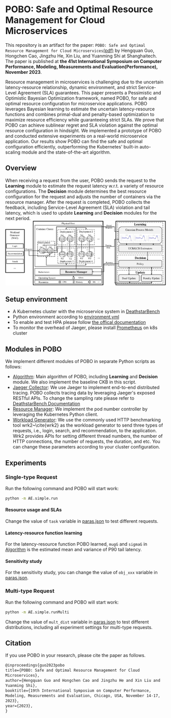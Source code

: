# POBO: Safe and Optimal Resource Management for Cloud Microservices
This repository is an artifact for the paper: `POBO: Safe and Optimal Resource Management for Cloud Microservices`[(pdf)](tbd) by Hengquan Guo, Hongchen Cao, Jingzhu He, Xin Liu, and Yuanming Shi at Shanghaitech. The paper is published at **the 41st International Symposium on Computer Performance, Modeling, Measurements and Evaluation(Performance), November 2023**.

Resource management in microservices is challenging due to the uncertain latency-resource relationship, dynamic environment, and strict Service-Level Agreement (SLA) guarantees. This paper presents a Pessimistic and Optimistic Bayesian Optimization framework, named POBO, for safe and optimal resource configuration for microservice applications. POBO leverages Bayesian learning to estimate the uncertain latency-resource functions and combines primal-dual and penalty-based optimization to maximize resource efficiency while guaranteeing strict SLAs. We prove that POBO can achieve sublinear regret and SLA violation against the optimal resource configuration in hindsight. We implemented a prototype of POBO and conducted extensive experiments on a real-world microservice application. Our results show POBO can find the safe and optimal configuration efficiently, outperforming the Kubernetes' built-in auto-scaling module and the state-of-the-art algorithm.

## Overview
When receiving a request from the user, POBO sends the request to the **Learning** module to estimate the request latency w.r.t. a variety of resource configurations. The **Decision** module  determines the best resource configuration for the request and adjusts the number of containers via the resource manager. After the request is completed, POBO collects the feedback, including Service-Level Agreement (SLA) violation and tail latency, which is used to update **Learning** and **Decision** modules for the next period.
![System arch. of POBO](./workflow-v4.png)

## Setup environment
- A Kubernetes cluster with the microservice system in [DeathstarBench](https://github.com/delimitrou/DeathStarBench)
- Python environment according to [environment.yml](./environment.yml)
- To enable and test HPA please follow [the offical documentation](https://kubernetes.io/docs/tasks/run-application/horizontal-pod-autoscale-walkthrough/) 
- To monitor the overhead of Jaeger, please install [Prometheus](https://prometheus.io/) on k8s cluster

## Modules in POBO
We implement different modules of POBO in separate Python scripts as follows:

- [Algorithm](./algo.py): Main algorithm of POBO, including **Learning** and **Decision** module. We also implement the baseline CKB in this script.
- [Jaeger Collector](./jaegerCollector.py): We use Jaeger to implement end-to-end distributed tracing. POBO collects tracing data by leveraging Jaeger's exposed RESTful APIs. To change the sampling rate please refer to [DeathstarBench Documentation](https://github.com/delimitrou/DeathStarBench)
- [Resource Manager](./k8sManager.py): We implement the pod number controller by leveraging the Kubernetes Python client.
- [Workload Generator](./wrk2LoadGenerator.py): We use the commonly used HTTP benchmarking tool wrk2~\cite{wrk2} as the workload generator to send three types of requests, i.e., login, search, and recommendation, to the application. Wrk2 provides APIs for setting different thread numbers, the number of HTTP connections, the number of requests, the duration, and etc. You can change these parameters according to your cluster configuration.


## Experiments
### Single-type Request
Run the following command and POBO will start work:
```bash
python -m AE.simple.run
```

#### Resource usage and SLAs
Change the value of `task` variable in [paras.json](paras.json) to test different requests.

#### Latency-resource function learning
For the latency-resource function POBO learned, `mugG` and `sigmaG` in [Algorithm](./algo.py) is the estimated mean and variance of P90 tail latency.

#### Sensitivity study
For the sensitivity study, you can change the value of `obj_xxx` variable in [paras.json](paras.json).


### Multi-type Request
Run the following command and POBO will start work:
```bash
python -m AE.simple.runMulti
```

Change the value of `mult_dist` variable in [paras.json](paras.json) to test different distributions, including all experiment settings for multi-type requests.

## Citation
If you use POBO in your research, please cite the paper as follows.
```
@inproceedings{guo2023pobo
title={POBO: Safe and Optimal Resource Management for Cloud Microservices},
author={Hengquan Guo and Hongchen Cao and Jingzhu He and Xin Liu and Yuanming Shi},
booktitle={19th International Symposium on Computer Performance, Modeling, Measurements and Evaluation, Chicago, USA, November 14-17, 2023},
year={2023},
}
```

